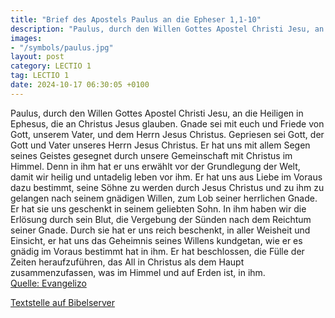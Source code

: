 ```yaml
---
title: "Brief des Apostels Paulus an die Epheser 1,1-10"
description: "Paulus, durch den Willen Gottes Apostel Christi Jesu, an die Heiligen in Ephesus, die an Christus Jesus glauben. Gnade sei mit euch und Friede von Gott, unserem Vater, und dem Herrn Jesus Christus. Gepriesen sei Gott, der Gott und Vater unseres Herrn Jesus Christus. Er hat uns mi...."
images:
- "/symbols/paulus.jpg"
layout: post
category: LECTIO 1
tag: LECTIO 1
date: 2024-10-17 06:30:05 +0100
---
```

Paulus, durch den Willen Gottes Apostel Christi Jesu, an die Heiligen in Ephesus, die an Christus Jesus glauben.
Gnade sei mit euch und Friede von Gott, unserem Vater, und dem Herrn Jesus Christus.
Gepriesen sei Gott, der Gott und Vater unseres Herrn Jesus Christus. Er hat uns mit allem Segen seines Geistes gesegnet durch unsere Gemeinschaft mit Christus im Himmel.<!--more-->
Denn in ihm hat er uns erwählt vor der Grundlegung der Welt, damit wir heilig und untadelig leben vor ihm.
Er hat uns aus Liebe im Voraus dazu bestimmt, seine Söhne zu werden durch Jesus Christus und zu ihm zu gelangen nach seinem gnädigen Willen,
zum Lob seiner herrlichen Gnade. Er hat sie uns geschenkt in seinem geliebten Sohn.
In ihm haben wir die Erlösung durch sein Blut, die Vergebung der Sünden nach dem Reichtum seiner Gnade.
Durch sie hat er uns reich beschenkt, in aller Weisheit und Einsicht,
er hat uns das Geheimnis seines Willens kundgetan, wie er es gnädig im Voraus bestimmt hat in ihm.
Er hat beschlossen, die Fülle der Zeiten heraufzuführen, das All in Christus als dem Haupt zusammenzufassen, was im Himmel und auf Erden ist, in ihm.<br>
[Quelle: Evangelizo](https://evangeliumtagfuertag.org/DE/gospel)

[Textstelle auf Bibelserver](https://www.bibleserver.com/EU/Epheser1,1-10)
